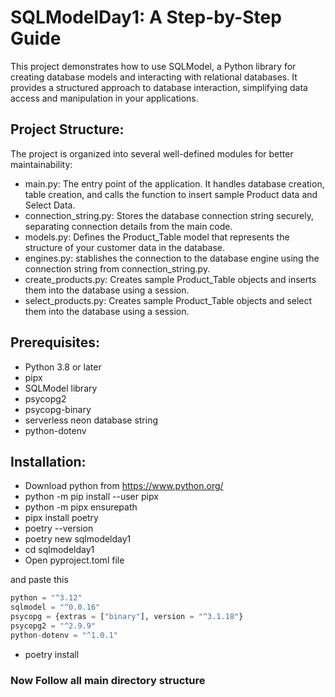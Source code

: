 # SQLModelDay1: A Step-by-Step Guide

This project demonstrates how to use SQLModel, a Python library for creating database models and interacting with relational databases. It provides a structured approach to database interaction, simplifying data access and manipulation in your applications.

## Project Structure:
The project is organized into several well-defined modules for better maintainability:
-   main.py:
    The entry point of the application. It handles database creation, table creation, and calls the function to insert sample Product data and Select Data.
-   connection_string.py:
    Stores the database connection string securely, separating connection details from the main code.
-   models.py:
    Defines the Product_Table model that represents the structure of your customer data in the database.
-   engines.py: 
    stablishes the connection to the database engine using the connection string from connection_string.py.
-   create_products.py: 
    Creates sample Product_Table objects and inserts them into the database using a session.
-   select_products.py: 
    Creates sample Product_Table objects and select them into the database using a session.

##  Prerequisites:
* Python 3.8 or later
* pipx
* SQLModel library 
* psycopg2
* psycopg-binary
* serverless neon database string
* python-dotenv

##  Installation:
- Download python from https://www.python.org/
- python -m pip install --user pipx
- python -m pipx ensurepath
- pipx install poetry
- poetry --version
- poetry new sqlmodelday1
- cd sqlmodelday1
- Open pyproject.toml file 

and paste this

```python
python = "^3.12"
sqlmodel = "^0.0.16"
psycopg = {extras = ["binary"], version = "^3.1.18"}
psycopg2 = "^2.9.9"
python-dotenv = "^1.0.1"
```
- poetry install

### Now Follow all main directory structure
